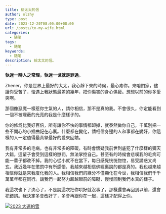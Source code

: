 ```yaml
---
title: 給太太的信
author: olzhy
type: post
date: 2023-12-20T08:00:00+08:00
url: /posts/to-my-wife.html
categories:
  - 随笔
tags:
  - 随笔
keywords:
  - 随笔
description: 給太太的信。
---
```


**執迷一時人之常理，執迷一世就是罪過**。

Zhener，你是世界上最好的太太，我心靜下來的時候，最心疼你。來咱們家，儘讓你受苦了，恰遇上我狀態最差的幾年，把你傷害的身心俱疲。想想以前的你多愛笑啊。

那個像惡魔一樣惹你生氣的人，請你相信，那不是真的我。不會很久，你定能看到一個不被矇蔽的光亮的我是什麼樣子的。

你的修爲比我好百倍，所有讓你不快的事情都卸掉，就泰然做你自己，千萬別把一些不開心的小插曲記在心裏。什麼都在變化，請相信身邊的人和事都在變好，你這樣的人一定值得最真摯最好的愛來回饋。

我有非常多的毛病，也有非常多的障礙，有時會懷疑我前世到底犯了什麼樣的彌天大錯，這輩子會受到這樣的懲罰，無法掌控自己。甚至有的時候會悲嘆我的毛病可能一輩子都改不掉。我的心從小就不在當下，每日感覺恍恍惚惚，易受誘惑又尚玄。我近幾年在懲罰中有所感悟，我越來越相信佛經裏說的都是真的。我也越來越相信你就是來我度化我的人。我相信我們的緣分不僅顯化在今世，我相信我們千千萬萬年都在同行。讓我們一起努力超越眼前的障礙，慢慢回到我們本真的樣子。

我這次也下了決心了，不是說這次把你哄好就沒事了，那樣還會再回到以前，還會犯錯誤。我決定多會改好了，多會再跟你在一起，這樣才配得上你。

[![2023 大連的雪](https://olzhy.github.io/static/images/uploads/2023/12/dalian-snow.jpg#center)](https://raw.githubusercontent.com/olzhy/blog-images/main/2023/dalian-snow.jpg)
